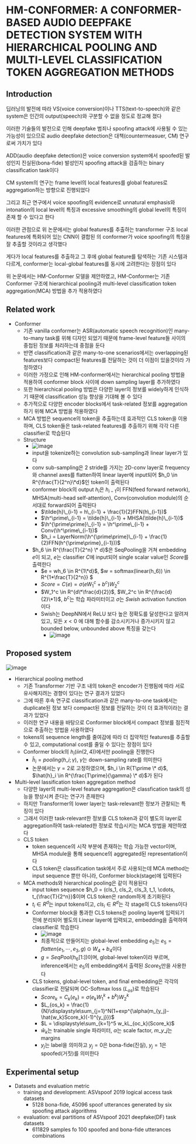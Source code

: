 # HM-CONFORMER: A CONFORMER-BASED AUDIO DEEPFAKE DETECTION SYSTEM WITH HIERARCHICAL POOLING AND MULTI-LEVEL CLASSIFICATION TOKEN AGGREGATION METHODS

## Introduction

딥러닝의 발전에 따라 VS(voice conversion)이나 TTS(text-to-speech)와 같은 system은 인간의 output(speech)와 구분할 수 없을 정도로 정교해 졌다

이러한 기술들의 발전으로 인해 deepfake 범죄나 spoofing attack에 사용될 수 있는 가능성이 있으므로 audio deepfake detection은 대책(countermeasuer, CM) 연구로써 가치가 있다

ADD(audio deepfake detection)은 voice conversion system에서 spoofed된 발성인지 진실된(bona-fide) 발성인지 spoofing attack을 검출하는 binary classification task이다

CM system의 연구는 frame level의 local features를 global features로 aggregation하는 방향으로 진행되었다

그리고 최근 연구에서 voice spoofing의 evidence로 unnatural emphasis와 intonation의 local level의 특징과 excessive smoothing의 global level의 특징이 존재 할 수 있다고 한다

이러한 관점으로 위 논문에서는 global features를 추출하는 transformer 구조 local features에 특화되어 있는 CNN이 결합된 의 conformer가 voice spoofing의 특징을 잘 추출할 것이라고 생각했다

게다가 local features를 추출하고 그 후에 global feature를 탐색하는 기존 시스템과 다르게, conformer는 local-global features를 동시에 고려한다는 장점이 있다

위 논문에서는 HM-Conformer 모델을 제안하였고, HM-Conformer는 기존 Conformer 구조에 hierarchical pooling과 multi-level classification token aggregation(MCA) 방법을 추가 적용하였다


## Related work
- Conformer
  - 기존 vanilla conformer는 ASR(automatic speech recognition)인 many-to-many task를 위해 디자인 되었기 때문에 frame-level feature들 사이의 중첩된 정보를 처리하는데 중점을 둔다
  - 반면 classification과 같은 many-to-one scenarios에서는 overlapping된 features보다 compact된 features를 전달하는 것이 더 이점이 있을것이라 가정하였다
  - 이러한 가정으로 인해 HM-conformer에서는 hierarchical pooling 방법을 적용하여 conformer block 사이에 down sampling layer를 추가하였다
  - 또한 hierarchical pooling 방법은 다양한 layer의 정보를 widely하게 인식하기 때문에 classification 성능 향상을 기대해 볼 수 있다
  - 추가적으로 다양한 encoder blocks에서 task-related 정보를 aggregation하기 위해 MCA 방법을 적용하였다
  - MCA 방법은 sequence의 token을 추출하는데 효과적인 CLS token을 이용하며, CLS token들은 task-related features를 추출하기 위해 각각 다른 classifier로 학습된다
  - Structure
    - ![image](https://github.com/kimho1wq/TIL/assets/15611500/0d5b9e53-b1b6-4352-a11e-6cc1fdd69a5a)
    - input을 tokenize하는 convolution sub-sampling과 linear layer가 있다
    - conv sub-sampling은 2 stride를 가지는 2D-conv layer로 frequency와 channel axes를 flatten하여 linear layer에 input되어 $h_0 \in R^{\frac{T}{2^n}\*d}$인 token이 출력된다
    - conformer block의 output $h_i$은 $h_{i-1}$이 FFN(feed forward network), MHSA(multi-head self-attention),  Conv(convolution module)의 순서대로 forward되어 출력된다
      - $\tilde{h}\_{i-1} = h\_{i-1} + \frac{1}{2}FFN(h\_{i-1})$
      - $\h^\prime\_{i-1} = \tilde{h}\_{i-1} + MHSA(\tilde{h}\_{i-1})$
      - $\h^{\prime\prime}\_{i-1} = \h^\prime\_{i-1} + Conv(\h^\prime\_{i-1})$
      - $h_i = LayerNorm(\h^{\prime\prime}\_{i-1} + \frac{1}{2}FFN(h^{\prime\prime}_{i-1}))$
    - $h_6 \in R^{\frac{T}{2^n} \* d}$은 SeqPooling을 거쳐 embedding $e$이 되고, $e$는 classifier $C$에 input되어 single scalar value인 $Score$를 출력한다
      - $e = wh_6 \in R^{1\*d}$, $w = softmax(linear(h_6)) \in R^{1\*\frac{T}{2^n}} $
      - $Score = C(e) = \sigma(eW^c_1 + b^c)W^c_2$
      - $W_1^c \in R^{d\*\frac{d}{2}}$, $W_2^c \in R^{\frac{d}{2}\*1}$, $b^c$는 학습 파라미터이고 $\sigma$는 $Swish$ activation function이다
      - Swish는 DeepNN에서 ReLU 보다 높은 정확도를 달성한다고 알려져 있고, 모든 $x < 0$ 에 대해 함수를 감소시키거나 증가시키지 않고 bounded below, unbounded above 특징을 갖는다
        - ![image](https://github.com/kimho1wq/TIL/assets/15611500/9bf218c9-e43c-43ff-978f-06b0925af5a1)


## Proposed system
![image](https://github.com/kimho1wq/TIL/assets/15611500/345cf223-c1e2-4531-9507-046ea2ba78ab)

- Hierarchical pooling method
  - 기존 Transformer 기반 구조 내의 token은 encoder가 진행됨에 따라 서로 유사해지려는 경향이 있다는 연구 결과가 있었다
  - 그에 따른 후속 연구로 classification과 같은 many-to-one task에서는 duplicate된 정보 보다 compact된 정보를 전달하는 것이 더 효과적이라는 결과가 있었다
  - 이러한 연구 내용을 바탕으로 Conformer block에서 compact 정보를 점진적으로 추출하는 방법을 사용하였다
  - tokens의 sequence length를 줄여감에 따라 더 집약적인 features를 추출할 수 있고, computational cost를 줄일 수 있다는 장점이 있다
  - Conformer block의 $h_i (i in (2,4))$에서만 pooling을 진행한다
    - $\hat{h}_i = pooling(h\_i; \gamma)$, $\gamma$는 down-sampling rate를 의미한다
    - 논문에서는 $\gamma=2$로 고정하였으며, $h_i \in R{T\prime \* d}$, $\hat{h}_i \in R^{\frac{T\prime}{\gamma} \* d}$가 된다
- Multi-level lassification token aggregation method
  - 다양한 layer의 multi-level feature aggregation은 classfication task의 성능을 향상시켜 준다는 연구가 존재한다
  - 하지만 Transformer의 lower layer는 task-relevant한 정보가 관찰되는 특징이 있다
  - 그래서 이러한 task-relevant한 정보를 CLS token과 같이 별도의 layer로 aggregation하여 task-related한 정보로 학습시키는 MCA 방법을 제안하였다
  - CLS token
    - token sequence의 시작 부분에 존재하는 학습 가능한 vector이며, MHSA module을 통해 sequence의 aggregated된 representation이다
    - CLS token은 classification task에서 주로 사용되는데 MCA method는 input sequence 뿐만 아니라, Conformer block(stage)에 입력된다
  - MCA methods와 hierarchical pooling은 같이 적용된다
    - input token sequence $h_0 = (cls_1, cls_2, cls_3, t_1, \cdots, t_{\frac{T}{2^n}}$이며 CLS token은 random하게 초기화된다
    - $t_i \in R^d$는 input tokens이고, $cls_i \in R^d$는 각 stage의 CLS tokens이다
    - Conformer block을 통과한 CLS tokens은 pooling layer에 입력되기 전에 분리되어 별도의 Linear layer에 입력되고, embedding을 출력하여 classifier로 학습한다
      - ![image](https://github.com/kimho1wq/TIL/assets/15611500/e55d8bdc-9d2d-40e9-8795-cd7bd2f8eff8)
      - 최종적으로 만들어지는 global-level embedding $e_5$는 $e_5 = flatten(e_1, \cdots, e_3, g) \odot W_4 + b_4$이다
      - $g = SeqPool(h_6[1:])$이며, global-level token이라 부르며, inference에서는 $e_5$의 embedding에서 출력된 $Score_5$만을 사용한다
    - CLS tokens, global-level token, and final embedding은 각각의 classifier로 전달되며 OC-Softmax loss $(L_{os})$로 학습된다
      - $Score_k = C_k(e_k) = \sigma(e_kW^k_1 + b^k)W^k_2$
      - $L_{os_k} = \frac{1}{N}\displaystyle\sum_{j=1}^N(1+exp^{\alpha(m_{y_j}-\hat{w_k}Score_k)(-1)^{y_j}})$
      - $L = \displaystyle\sum_{k=1}^5 w_kL_{oc_k}(Score_k)$
      - $\hat{w}_k$는 trainable single 파라미터, $\alpha$는 scale factor, $m\_{y\_j}$는 margins
      - $y_j$는 label을 의미하고 $y_j=0$은 bona-fide(진실), $y_j=1$은 spoofed(거짓)를 의미한다


## Experimental setup
- Datasets and evaluation metric
  - training and development: ASVspoof 2019 logical access task datasets
    - 5128 bona-fide, 45096 spoof utterances generated by six spoofing attack algorithms
  - evaluation: eval partitions of ASVspoof 2021 deepfake(DF) task datasets
    - 611829 samples fo 100 spoofed and bona-fide utterances combinations















